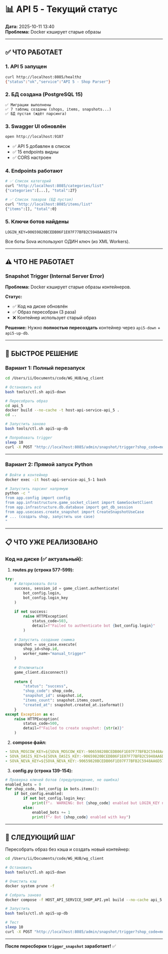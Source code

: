 # 📊 API 5 - Текущий статус

**Дата:** 2025-10-11 13:40  
**Проблема:** Docker кэширует старые образы

---

## ✅ ЧТО РАБОТАЕТ

### 1. API 5 запущен
```bash
curl http://localhost:8085/healthz
{"status":"ok","service":"API 5 - Shop Parser"}
```

### 2. БД создана (PostgreSQL 15)
```
✅ Миграции выполнены
✅ 7 таблиц созданы (shops, items, snapshots...)
✅ БД пустая (ждёт парсинга)
```

### 3. Swagger UI обновлён
```bash
open http://localhost:9107
```
- ✅ API 5 добавлен в список
- ✅ 15 endpoints видны
- ✅ CORS настроен

### 4. Endpoints работают
```bash
# ✅ Список категорий
curl "http://localhost:8085/categories/list"
{"categories":[...], "total":27}

# ✅ Список товаров (БД пустая)
curl "http://localhost:8085/items/list"
{"items":[], "total":0}
```

### 5. Ключи ботов найдены
```
LOGIN_KEY=90659820BCEDB06F1E07F77BFB2C5948AA6D5774
```

Все боты Sova используют ОДИН ключ (из XML Workers).

---

## ⚠️ ЧТО НЕ РАБОТАЕТ

### Snapshot Trigger (Internal Server Error)

**Проблема:** Docker кэширует старые образы контейнеров.

**Статус:**
- ✅ Код на диске обновлён  
- ✅ Образ пересобран (3 раза)
- ❌ Контейнер использует старый образ

**Решение:**
Нужно **полностью пересоздать** контейнер через `api5-down` + `api5-up-db`.

---

## 🔧 БЫСТРОЕ РЕШЕНИЕ

### Вариант 1: Полный перезапуск

```bash
cd /Users/ii/Documents/code/WG_HUB/wg_client

# Остановить всё
bash tools/ctl.sh api5-down

# Пересобрать образ
cd api_5
docker build --no-cache -t host-api-service-api_5 .
cd ..

# Запустить заново
bash tools/ctl.sh api5-up-db

# Попробовать trigger
sleep 10
curl -X POST "http://localhost:8085/admin/snapshot/trigger?shop_code=moscow"
```

---

### Вариант 2: Прямой запуск Python

```bash
# Войти в контейнер
docker exec -it host-api-service-api_5-1 bash

# Запустить парсинг напрямую
python -c "
from app.config import config
from app.infrastructure.game_socket_client import GameSocketClient
from app.infrastructure.db.database import get_db_session
from app.usecases.create_snapshot import CreateSnapshotUseCase
# ... (создать shop, запустить use case)
"
```

---

## 📋 ЧТО УЖЕ РЕАЛИЗОВАНО

### Код на диске (✅ актуальный):

1. **routes.py (строка 577-599):**
```python
try:
    # Авторизовать бота
    success, session_id = game_client.authenticate(
        bot_config.login, 
        bot_config.login_key
    )
    
    if not success:
        raise HTTPException(
            status_code=503,
            detail=f"Failed to authenticate bot {bot_config.login}"
        )
    
    # Запустить создание снимка
    snapshot = use_case.execute(
        shop_id=shop.id, 
        worker_name="manual_trigger"
    )
    
    # Отключиться
    game_client.disconnect()
    
    return {
        "status": "success",
        "shop_code": shop_code,
        "snapshot_id": snapshot.id,
        "items_count": snapshot.items_count,
        "created_at": snapshot.created_at.isoformat()
    }
except Exception as e:
    raise HTTPException(
        status_code=500,
        detail=f"Failed to create snapshot: {str(e)}"
    )
```

2. **compose файл:**
```yaml
- SOVA_MOSCOW_KEY=${SOVA_MOSCOW_KEY:-90659820BCEDB06F1E07F77BFB2C5948AA6D5774}
- SOVA_OASIS_KEY=${SOVA_OASIS_KEY:-90659820BCEDB06F1E07F77BFB2C5948AA6D5774}
- SOVA_NEVA_KEY=${SOVA_NEVA_KEY:-90659820BCEDB06F1E07F77BFB2C5948AA6D5774}
```

3. **config.py (строка 139-154):**
```python
# Проверка ключей ботов (предупреждение, не ошибка)
enabled_bots = 0
for shop_code, bot_config in bots.items():
    if bot_config.enabled:
        if not bot_config.login_key:
            print(f"⚠️  WARNING: Bot {shop_code} enabled but LOGIN_KEY not set")
        else:
            enabled_bots += 1
            print(f"✓ Bot {shop_code} enabled with key")
```

---

## 🚀 СЛЕДУЮЩИЙ ШАГ

Пересобрать образ без кэша и создать новый контейнер:

```bash
cd /Users/ii/Documents/code/WG_HUB/wg_client

# Остановить
bash tools/ctl.sh api5-down

# Очистить кэш
docker system prune -f

# Собрать заново
docker compose -f HOST_API_SERVICE_SHOP_API.yml build --no-cache api_5

# Запустить
bash tools/ctl.sh api5-up-db

# Тест
sleep 10
curl -X POST "http://localhost:8085/admin/snapshot/trigger?shop_code=moscow"
```

---

**После пересборки `trigger_snapshot` заработает!** ✅







